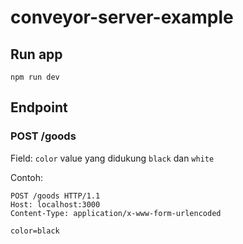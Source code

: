 # conveyor-server-example

## Run app

`npm run dev`

## Endpoint

### POST /goods

Field:
`color` value yang didukung `black` dan `white`

Contoh:

```
POST /goods HTTP/1.1
Host: localhost:3000
Content-Type: application/x-www-form-urlencoded

color=black
```